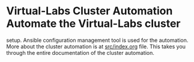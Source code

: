 # Virtual-Labs Cluster Automation Automate the Virtual-Labs cluster
setup. Ansible configuration management tool is used for the
automation.  More about the cluster automation is at
[src/index.org](https://github.com/vlead/cluster-automation/blob/features/src/index.org)
file. This takes you through the entire documentation of the cluster
automation.


